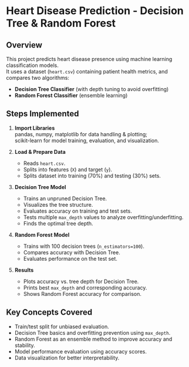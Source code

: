 # Heart Disease Prediction - Decision Tree & Random Forest

## Overview
This project predicts heart disease presence using machine learning classification models.  
It uses a dataset (`heart.csv`) containing patient health metrics, and compares two algorithms:
- **Decision Tree Classifier** (with depth tuning to avoid overfitting)
- **Random Forest Classifier** (ensemble learning)

## Steps Implemented
1. **Import Libraries**  
   pandas, numpy, matplotlib for data handling & plotting;  
   scikit-learn for model training, evaluation, and visualization.

2. **Load & Prepare Data**  
   - Reads `heart.csv`.
   - Splits into features (`X`) and target (`y`).
   - Splits dataset into training (70%) and testing (30%) sets.

3. **Decision Tree Model**
   - Trains an unpruned Decision Tree.
   - Visualizes the tree structure.
   - Evaluates accuracy on training and test sets.
   - Tests multiple `max_depth` values to analyze overfitting/underfitting.
   - Finds the optimal tree depth.

4. **Random Forest Model**
   - Trains with 100 decision trees (`n_estimators=100`).
   - Compares accuracy with Decision Tree.
   - Evaluates performance on the test set.

5. **Results**
   - Plots accuracy vs. tree depth for Decision Tree.
   - Prints best `max_depth` and corresponding accuracy.
   - Shows Random Forest accuracy for comparison.

## Key Concepts Covered
- Train/test split for unbiased evaluation.
- Decision Tree basics and overfitting prevention using `max_depth`.
- Random Forest as an ensemble method to improve accuracy and stability.
- Model performance evaluation using accuracy scores.
- Data visualization for better interpretability.

